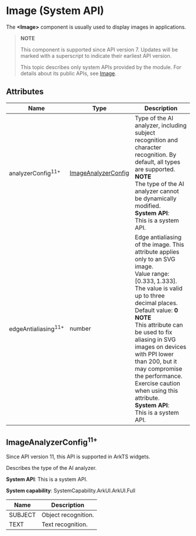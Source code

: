 # Image (System API)

The **\<Image>** component is usually used to display images in applications.

> **NOTE**
>
> This component is supported since API version 7. Updates will be marked with a superscript to indicate their earliest API version.
>
> This topic describes only system APIs provided by the module. For details about its public APIs, see [Image](ts-basic-components-image.md).


## Attributes

| Name                            | Type                                               | Description                                                        |
| -------------------------------- | ------------------------------------------------------- | ------------------------------------------------------------ |
| analyzerConfig<sup>11+</sup> | [ImageAnalyzerConfig](#imageanalyzerconfig11)                                                 | Type of the AI analyzer, including subject recognition and character recognition. By default, all types are supported.<br>**NOTE**<br> The type of the AI analyzer cannot be dynamically modified.<br>**System API**:<br> This is a system API.|
| edgeAntialiasing<sup>11+</sup> | number                                                 | Edge antialiasing of the image. This attribute applies only to an SVG image.<br>Value range: $[0.333, 1.333]$. The value is valid up to three decimal places.<br>Default value: **$0$**<br>**NOTE**<br>This attribute can be used to fix aliasing in SVG images on devices with PPI lower than 200, but it may compromise the performance. Exercise caution when using this attribute.<br>**System API**:<br> This is a system API.|

## ImageAnalyzerConfig<sup>11+</sup>

Since API version 11, this API is supported in ArkTS widgets.

Describes the type of the AI analyzer.

**System API**: This is a system API.

**System capability**: SystemCapability.ArkUI.ArkUI.Full

| Name    | Description          |
| -------- | -------------- |
| SUBJECT | Object recognition.|
| TEXT | Text recognition.|

